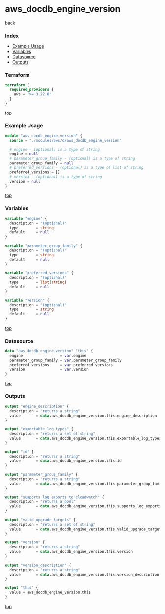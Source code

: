 # aws_docdb_engine_version

[back](../aws.md)

### Index

- [Example Usage](#example-usage)
- [Variables](#variables)
- [Datasource](#datasource)
- [Outputs](#outputs)

### Terraform

```terraform
terraform {
  required_providers {
    aws = ">= 3.22.0"
  }
}
```

[top](#index)

### Example Usage

```terraform
module "aws_docdb_engine_version" {
  source = "./modules/aws/d/aws_docdb_engine_version"

  # engine - (optional) is a type of string
  engine = null
  # parameter_group_family - (optional) is a type of string
  parameter_group_family = null
  # preferred_versions - (optional) is a type of list of string
  preferred_versions = []
  # version - (optional) is a type of string
  version = null
}
```

[top](#index)

### Variables

```terraform
variable "engine" {
  description = "(optional)"
  type        = string
  default     = null
}

variable "parameter_group_family" {
  description = "(optional)"
  type        = string
  default     = null
}

variable "preferred_versions" {
  description = "(optional)"
  type        = list(string)
  default     = null
}

variable "version" {
  description = "(optional)"
  type        = string
  default     = null
}
```

[top](#index)

### Datasource

```terraform
data "aws_docdb_engine_version" "this" {
  engine                 = var.engine
  parameter_group_family = var.parameter_group_family
  preferred_versions     = var.preferred_versions
  version                = var.version
}
```

[top](#index)

### Outputs

```terraform
output "engine_description" {
  description = "returns a string"
  value       = data.aws_docdb_engine_version.this.engine_description
}

output "exportable_log_types" {
  description = "returns a set of string"
  value       = data.aws_docdb_engine_version.this.exportable_log_types
}

output "id" {
  description = "returns a string"
  value       = data.aws_docdb_engine_version.this.id
}

output "parameter_group_family" {
  description = "returns a string"
  value       = data.aws_docdb_engine_version.this.parameter_group_family
}

output "supports_log_exports_to_cloudwatch" {
  description = "returns a bool"
  value       = data.aws_docdb_engine_version.this.supports_log_exports_to_cloudwatch
}

output "valid_upgrade_targets" {
  description = "returns a set of string"
  value       = data.aws_docdb_engine_version.this.valid_upgrade_targets
}

output "version" {
  description = "returns a string"
  value       = data.aws_docdb_engine_version.this.version
}

output "version_description" {
  description = "returns a string"
  value       = data.aws_docdb_engine_version.this.version_description
}

output "this" {
  value = aws_docdb_engine_version.this
}
```

[top](#index)